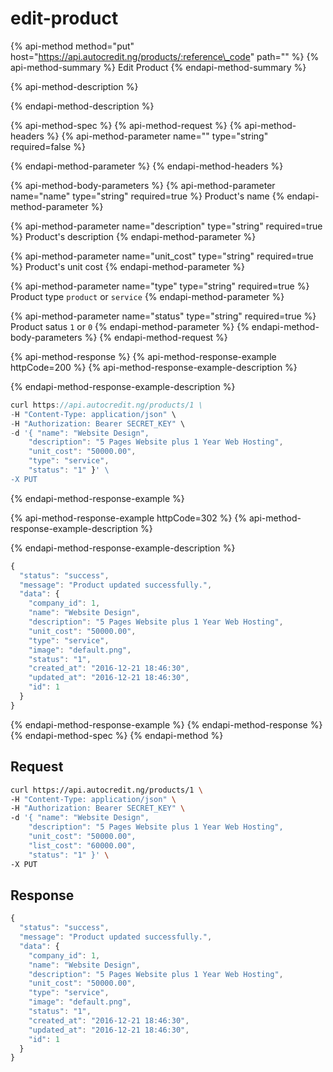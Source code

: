 # edit-product

{% api-method method="put" host="https://api.autocredit.ng/products/:reference\_code" path="" %}
{% api-method-summary %}
Edit Product
{% endapi-method-summary %}

{% api-method-description %}

{% endapi-method-description %}

{% api-method-spec %}
{% api-method-request %}
{% api-method-headers %}
{% api-method-parameter name="" type="string" required=false %}

{% endapi-method-parameter %}
{% endapi-method-headers %}

{% api-method-body-parameters %}
{% api-method-parameter name="name" type="string" required=true %}
Product's name
{% endapi-method-parameter %}

{% api-method-parameter name="description" type="string" required=true %}
Product's description
{% endapi-method-parameter %}

{% api-method-parameter name="unit\_cost" type="string" required=true %}
Product's unit cost
{% endapi-method-parameter %}

{% api-method-parameter name="type" type="string" required=true %}
Product type `product` or `service`
{% endapi-method-parameter %}

{% api-method-parameter name="status" type="string" required=true %}
Product satus `1` or `0`
{% endapi-method-parameter %}
{% endapi-method-body-parameters %}
{% endapi-method-request %}

{% api-method-response %}
{% api-method-response-example httpCode=200 %}
{% api-method-response-example-description %}

{% endapi-method-response-example-description %}

```javascript
curl https://api.autocredit.ng/products/1 \
-H "Content-Type: application/json" \
-H "Authorization: Bearer SECRET_KEY" \
-d '{ "name": "Website Design",
    "description": "5 Pages Website plus 1 Year Web Hosting",
    "unit_cost": "50000.00",
    "type": "service",
    "status": "1" }' \
-X PUT
```
{% endapi-method-response-example %}

{% api-method-response-example httpCode=302 %}
{% api-method-response-example-description %}

{% endapi-method-response-example-description %}

```javascript
{
  "status": "success",
  "message": "Product updated successfully.",
  "data": {
    "company_id": 1,
    "name": "Website Design",
    "description": "5 Pages Website plus 1 Year Web Hosting",
    "unit_cost": "50000.00",
    "type": "service",
    "image": "default.png",
    "status": "1",
    "created_at": "2016-12-21 18:46:30",
    "updated_at": "2016-12-21 18:46:30",
    "id": 1
  }
}
```
{% endapi-method-response-example %}
{% endapi-method-response %}
{% endapi-method-spec %}
{% endapi-method %}

## Request

```bash
curl https://api.autocredit.ng/products/1 \
-H "Content-Type: application/json" \
-H "Authorization: Bearer SECRET_KEY" \
-d '{ "name": "Website Design",
    "description": "5 Pages Website plus 1 Year Web Hosting",
    "unit_cost": "50000.00",
    "list_cost": "60000.00",    
    "status": "1" }' \
-X PUT
```

## Response

```javascript
{
  "status": "success",
  "message": "Product updated successfully.",
  "data": {
    "company_id": 1,
    "name": "Website Design",
    "description": "5 Pages Website plus 1 Year Web Hosting",
    "unit_cost": "50000.00",
    "type": "service",
    "image": "default.png",
    "status": "1",
    "created_at": "2016-12-21 18:46:30",
    "updated_at": "2016-12-21 18:46:30",
    "id": 1
  }
}
```

